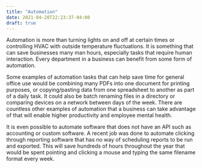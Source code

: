 ```yaml
---
title: "Automation"
date: 2021-04-28T22:23:37-04:00
draft: true
---
```

Automation is more than turning lights on and off at certain times or controlling HVAC with outside temperature fluctuations. It is something that can save businesses many man hours, especially tasks that require human interaction. Every department in a business can benefit from some form of automation. 

Some examples of automation tasks that can help save time for general office use would be combining many PDFs into one document for printing purposes, or copying/pasting data from one spreadsheet to another as part of a daily task. It could also be batch renaming files in a directory or comparing devices on a network between days of the week. There are countless other examples of automation that a business can take advantage of that will enable higher productivity and employee mental health. 

It is even possible to automate software that does not have an API such as accounting or custom software. A recent job was done to automate clicking through reporting software that has no way of scheduling reports to be run and exported. This will save hundreds of hours throughout the year that would be spent pointing and clicking a mouse and typing the same filename format every week. 


